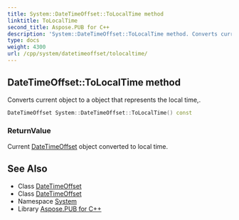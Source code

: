 ```yaml
---
title: System::DateTimeOffset::ToLocalTime method
linktitle: ToLocalTime
second_title: Aspose.PUB for C++
description: 'System::DateTimeOffset::ToLocalTime method. Converts current object to a object that represents the local time, in C++.'
type: docs
weight: 4300
url: /cpp/system/datetimeoffset/tolocaltime/
---
```

## DateTimeOffset::ToLocalTime method


Converts current object to a object that represents the local time,.

```cpp
DateTimeOffset System::DateTimeOffset::ToLocalTime() const
```


### ReturnValue

Current [DateTimeOffset](../) object converted to local time.

## See Also

* Class [DateTimeOffset](../)
* Class [DateTimeOffset](../)
* Namespace [System](../../)
* Library [Aspose.PUB for C++](../../../)
